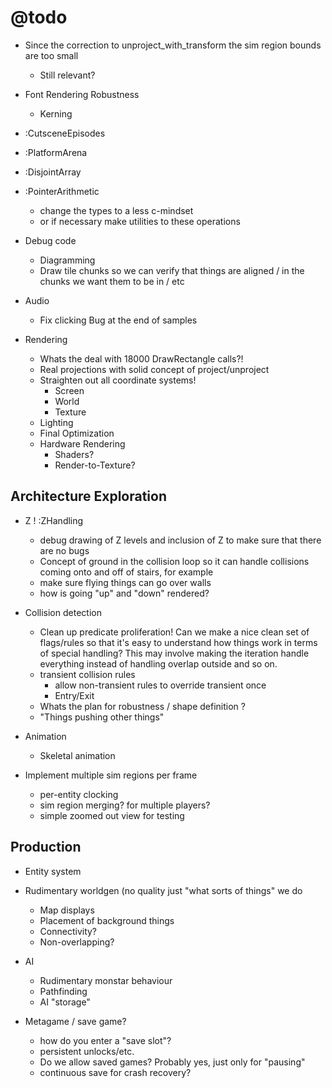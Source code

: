 # @todo
- Since the correction to unproject_with_transform the sim region bounds are too small
    - Still relevant?
- Font Rendering Robustness
    - Kerning
    
- :CutsceneEpisodes
- :PlatformArena
- :DisjointArray
- :PointerArithmetic
    - change the types to a less c-mindset
    - or if necessary make utilities to these operations

- Debug code
    - Diagramming
    - Draw tile chunks so we can verify that things are aligned / in the chunks we want them to be in / etc

- Audio
    - Fix clicking Bug at the end of samples

- Rendering
    - Whats the deal with 18000 DrawRectangle calls?!
    - Real projections with solid concept of project/unproject
    - Straighten out all coordinate systems!
        - Screen
        - World
        - Texture
    - Lighting
    - Final Optimization
    - Hardware Rendering
        - Shaders?
        - Render-to-Texture?
        
## Architecture Exploration

- Z ! :ZHandling
    - debug drawing of Z levels and inclusion of Z to make sure
        that there are no bugs
    - Concept of ground in the collision loop so it can handle 
        collisions coming onto and off of stairs, for example
    - make sure flying things can go over walls
    - how is going "up" and "down" rendered?

- Collision detection
    - Clean up predicate proliferation! Can we make a nice clean
        set of flags/rules so that it's easy to understand how
        things work in terms of special handling? This may involve
        making the iteration handle everything instead of handling 
        overlap outside and so on.
    - transient collision rules
        - allow non-transient rules to override transient once
        - Entry/Exit
    - Whats the plan for robustness / shape definition ?
    - "Things pushing other things"

- Animation
    - Skeletal animation
- Implement multiple sim regions per frame
    - per-entity clocking
    - sim region merging?  for multiple players?
    - simple zoomed out view for testing

## Production

- Entity system

- Rudimentary worldgen (no quality just "what sorts of things" we do
    - Map displays
    - Placement of background things
    - Connectivity?
    - Non-overlapping?
- AI
    - Rudimentary monstar behaviour
    - Pathfinding
    - AI "storage"
 
- Metagame / save game?
    - how do you enter a "save slot"?
    - persistent unlocks/etc.
    - Do we allow saved games? Probably yes, just only for "pausing"
    - continuous save for crash recovery?